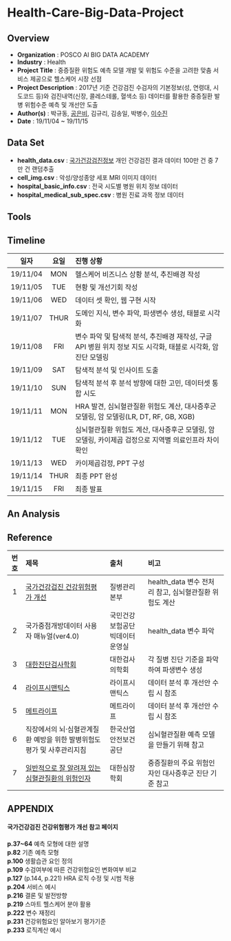 # Health-Care-Big-Data-Project

Overview
-------------------------------
* **Organization** : POSCO AI BIG DATA ACADEMY
* **Industry** : Health
* **Project Title** : 중증질환 위험도 예측 모델 개발 및 위험도 수준을 고려한 맞춤 서비스 제공으로 헬스케어 시장 선점
* **Project Description** : 2017년 기준 건강검진 수검자의 기본정보(성, 연령대, 시도코드 등)와 검진내역(신장, 콜레스테롤, 혈색소 등) 데이터를 활용한 중증질환 발병 위험수준 예측 및 개선안 도출
* **Author(s)** : 박규동, [공은비](https://github.com/barha-star), 김규리, 김송일, 박병수, [이수진](https://github.com/sooooojinlee)
* **Date** : 19/11/04 ~ 19/11/15  



Data Set
-------------------------------
 * **health_data.csv** : [국가건강검진정보](https://www.data.go.kr/dataset/15007122/fileData.do) 개인 건강검진 결과 데이터 100만 건 중 7만 건 랜덤추출
 * **cell_img.csv** : 악성/양성종양 세포 MRI 이미지 데이터
 * **hospital_basic_info.csv** : 전국 시도별 병원 위치 정보 데이터
 * **hospital_medical_sub_spec.csv** : 병원 진료 과목 정보 데이터  


Tools
-------------------------------


Timeline
-------------------------------
|일자|요일|진행 상황|
|:-----:|:-----:|:------|
|19/11/04|MON|헬스케어 비즈니스 상황 분석, 추진배경 작성|
|19/11/05|TUE|현황 및 개선기회 작성|
|19/11/06|WED|데이터 셋 확인, 웹 구현 시작|
|19/11/07|THUR|도메인 지식, 변수 파악, 파생변수 생성, 태블로 시각화|
|19/11/08|FRI|변수 파악 및 탐색적 분석, 추진배경 재작성, 구글 API 병원 위치 정보 지도 시각화, 태블로 시각화, 암 진단 모델링|
|19/11/09|SAT|탐색적 분석 및 인사이트 도출|
|19/11/10|SUN|탐색적 분석 후 분석 방향에 대한 고민, 데이터셋 통합 시도|
|19/11/11|MON|HRA 발견, 심뇌혈관질환 위험도 계산, 대사증후군 모델링, 암 모델링(LR, DT, RF, GB, XGB)|  
|19/11/12|TUE|심뇌혈관질환 위험도 계산, 대사증후군 모델링, 암 모델링, 카이제곱 검정으로 지역별 의료인프라 차이 확인|
|19/11/13|WED|카이제곱검정, PPT 구성|
|19/11/14|THUR|최종 PPT 완성|
|19/11/15|FRI|최종 발표|  


An Analysis
-------------------------------



Reference
----------------------------------------------
|번호|제목|출처|비고|
|:----:|:-----|:-------|:------|
|1|[국가건강검진 건강위험평가 개선](#국가건강검진-건강위험평가-개선-참고-페이지)|질병관리본부|health_data 변수 전처리 참고, 심뇌혈관질환 위험도 계산|
|2|국가중점개방데이터 사용자 매뉴얼(ver4.0)|국민건강보험공단 빅데이터운영실|health_data 변수 파악|
|3|[대한진단검사학회](https://labtestsonline.kr/)|대한검사의학회|각 질병 진단 기준을 파악하여 파생변수 생성|
|4|[라이프시맨틱스](https://lifesemantics.kr/intro/company)|라이프시맨틱스|데이터 분석 후 개선안 수립 시 참조|
|5|[메트라이프](http://insu.greenpio.com/MetLife360health/)|메트라이프|데이터 분석 후 개선안 수립 시 참조|
|6|직장에서의 뇌·심혈관계질환 예방을 위한 발병위험도 평가 및 사후관리지침|한국산업안전보건공단|심뇌혈관질환 예측 모델을 만들기 위해 참고|
|7|[일반적으로 잘 알려져 있는 심혈관질환의 위험인자](https://www.circulation.or.kr:4443/bbs/index.php?code=int&category=&gubun=&page=1&number=6896&mode=view&keyfield=all&key=)|대한심장학회|중증질환의 주요 위험인자인 대사증후군 진단 기준 참고|  



APPENDIX
----------------------------------------------
#### 국가건강검진 건강위험평가 개선 참고 페이지  
**p.37~64** 예측 모형에 대한 설명  
**p.82** 기존 예측 모형  
**p.100** 생활습관 요인 정의  
**p.109** 수검여부에 따른 건강위험요인 변화여부 비교    
**p.127** (p.144, p.221) HRA 로직 수정 및 시범 적용  
**p.204** 서비스 예시  
**p.216** 결론 및 발전방향  
**p.219** 스마트 헬스케어 분야 활용  
**p.222** 변수 재정리  
**p.231** 건강위험요인 알아보기 평가기준  
**p.233** 로직계산 예시  

